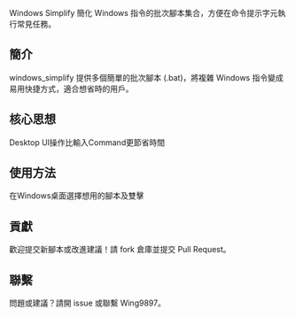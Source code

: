 Windows Simplify
簡化 Windows 指令的批次腳本集合，方便在命令提示字元執行常見任務。

## 簡介
windows_simplify 提供多個簡單的批次腳本 (.bat)，將複雜 Windows 指令變成易用快捷方式，適合想省時的用戶。

## 核心思想
Desktop UI操作比輸入Command更節省時間

## 使用方法
在Windows桌面選擇想用的腳本及雙擊

## 貢獻
歡迎提交新腳本或改進建議！請 fork 倉庫並提交 Pull Request。

## 聯繫
問題或建議？請開 issue 或聯繫 Wing9897。
